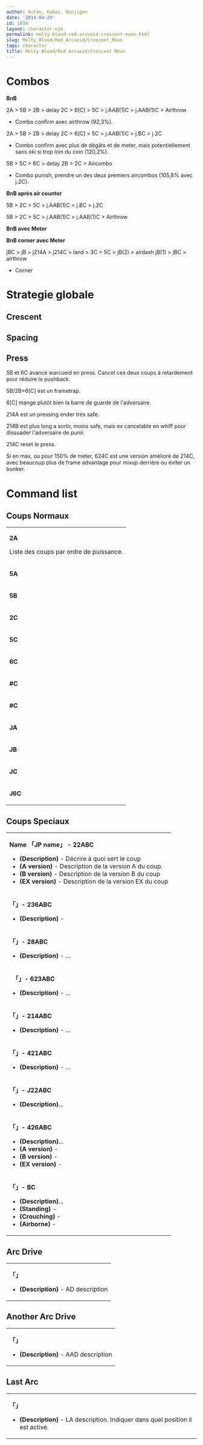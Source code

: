 ```yaml
---
author: Oufan, Kabai, Ninjigen
date: '2014-04-29'
id: 1838
layout: character.njk
permalink: melty-blood-red-arcueid-crescent-moon.html
slug: Melty_Blood/Red_Arcueid/Crescent_Moon
tags: character
title: Melty Blood/Red Arcueid/Crescent Moon
---
```


# Combos

**BnB**

2A \> 5B \> 2B \> delay 2C \> 6\[C\] \> 5C \> j.AAB(1)C \> j.AAB(1)C \>
Airthrow

- Combo confirm avec airthrow (92,3%).

2A \> 5B \> 2B \> delay 2C \> 6\[C\] \> 5C \> j.AAB(1)C \> j.BC \> j.2C

- Combo confirm avec plus de dégâts et de meter, mais potentiellement
  sans oki si trop loin du coin (120,2%).

5B \> 5C \> 6C \> delay 2B \> 2C \> Aircombo

- Combo punish, prendre un des deux premiers aircombos (105,8% avec
  j.2C).

**BnB après air counter**

5B \> 2C \> 5C \> j.AAB(1)C \> j.BC \> j.2C

5B \> 2C \> 5C \> j.AAB(1)C \> j.AAB(1)C \> Airthrow

**BnB avec Meter**

**BnB corner avec Meter**

jBC \> jB \> j214A \> j214C \> land \> 3C \> 5C \> jB(2) \> airdash
jB(1) \> jBC \> airthrow

- Corner

# Strategie globale

## Crescent

## Spacing

## Press

5B et 6C avance warcueid en press. Cancel ces deux coups à retardement
pour réduire le pushback.

5B/2B\>6\[C\] est un frametrap.

6\[C\] mange plutôt bien la barre de guarde de l'adversaire.

214A est un pressing ender très safe.

214B est plus long a sortir, moins safe, mais ex cancelable en whiff
pour dissuader l'adversaire de punir.

214C reset le press.

Si en max, ou pour 150% de meter, 624C est une version amélioré de 214C,
avec beaucoup plus de frame advantage pour mixup derrière ou éviter un
bunker.

# Command list

## Coups Normaux

<table>
<tbody>
<tr class="odd">
<td><p><strong>2A</strong></p>
<p>Liste des coups par ordre de puissance.</p></td>
</tr>
<tr class="even">
<td><p><strong>5A</strong></p></td>
</tr>
<tr class="odd">
<td><p><strong>5B</strong></p></td>
</tr>
<tr class="even">
<td><p><strong>2C</strong></p></td>
</tr>
<tr class="odd">
<td><p><strong>5C</strong></p></td>
</tr>
<tr class="even">
<td><p><strong>6C</strong></p></td>
</tr>
<tr class="odd">
<td><p><strong>#C</strong></p></td>
</tr>
<tr class="even">
<td><p><strong>#C</strong></p></td>
</tr>
<tr class="odd">
<td><p><strong>JA</strong></p></td>
</tr>
<tr class="even">
<td><p><strong>JB</strong></p></td>
</tr>
<tr class="odd">
<td><p><strong>JC</strong></p></td>
</tr>
<tr class="even">
<td><p><strong>J6C</strong></p></td>
</tr>
</tbody>
</table>

## Coups Speciaux

<table>
<tbody>
<tr class="odd">
<td><p><strong>Name 「JP name」 - 22ABC</strong></p>
<ul>
<li><strong>(Description)</strong> - Décrire à quoi sert le coup</li>
<li><strong>(A version)</strong> - Description de la version A du
coup.</li>
<li><strong>(B version)</strong> - Description de la version B du
coup</li>
<li><strong>(EX version)</strong> - Description de la version EX du
coup</li>
</ul></td>
</tr>
<tr class="even">
<td><p><strong>「」- 236ABC</strong></p>
<ul>
<li><strong>(Description)</strong> -</li>
</ul></td>
</tr>
<tr class="odd">
<td><p><strong>「」- 28ABC</strong></p>
<ul>
<li><strong>(Description)</strong> - ...</li>
</ul></td>
</tr>
<tr class="even">
<td><p><strong>　「」- 623ABC</strong></p>
<ul>
<li><strong>(Description)</strong> - ...</li>
</ul></td>
</tr>
<tr class="odd">
<td><p><strong>「」- 214ABC</strong></p>
<ul>
<li><strong>(Description)</strong> - ...</li>
</ul></td>
</tr>
<tr class="even">
<td><p><strong>「」- 421ABC</strong></p>
<ul>
<li><strong>(Description)</strong> - ...</li>
</ul></td>
</tr>
<tr class="odd">
<td><p><strong>「」- J22ABC</strong></p>
<ul>
<li><strong>(Description)</strong>...</li>
</ul></td>
</tr>
<tr class="even">
<td><p><strong>「」- 426ABC</strong></p>
<ul>
<li><strong>(Description)</strong>...</li>
<li><strong>(A version)</strong> -</li>
<li><strong>(B version)</strong> -</li>
<li><strong>(EX version)</strong> -</li>
</ul></td>
</tr>
<tr class="odd">
<td><p><strong>「」- BC</strong></p>
<ul>
<li><strong>(Description)</strong>...</li>
<li><strong>(Standing)</strong> -</li>
<li><strong>(Crouching)</strong> -</li>
<li><strong>(Airborne)</strong> -</li>
</ul></td>
</tr>
</tbody>
</table>

## Arc Drive

<table>
<tbody>
<tr class="odd">
<td><p><strong>「」</strong></p>
<ul>
<li><strong>(Description)</strong> - AD description</li>
</ul></td>
</tr>
</tbody>
</table>

## Another Arc Drive

<table>
<tbody>
<tr class="odd">
<td><p><strong>「」</strong></p>
<ul>
<li><strong>(Description)</strong> - AAD description</li>
</ul></td>
</tr>
</tbody>
</table>

## Last Arc

<table>
<tbody>
<tr class="odd">
<td><p><strong>「」</strong></p>
<ul>
<li><strong>(Description)</strong> - LA description. Indiquer dans quel
position il est activé.</li>
</ul></td>
</tr>
</tbody>
</table>